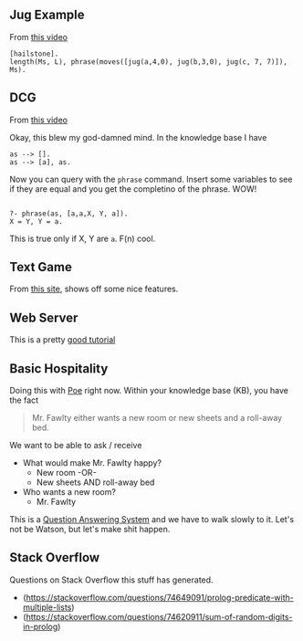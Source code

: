 ## Jug Example

From [this video](https://www.youtube.com/watch?v=vdabv9EkYrY)

```
[hailstone].
length(Ms, L), phrase(moves([jug(a,4,0), jug(b,3,0), jug(c, 7, 7)]), Ms).
```

## DCG

From [this video](https://www.youtube.com/watch?v=CvLsVfq6cks)

Okay, this blew my god-damned mind.  In the knowledge base I have

```
as --> [].
as --> [a], as.
```

Now you can query with the `phrase` command.  Insert some variables to see if they are equal and you get the completino of the phrase.  WOW!

```

?- phrase(as, [a,a,X, Y, a]).
X = Y, Y = a.
```
This is true only if X, Y are `a`.  F(n) cool.

## Text Game

From [this site](https://amzi.com/AdventureInProlog/index.php), shows off some nice features.

## Web Server

This is a pretty [good tutorial](https://github.com/Anniepoo/swiplwebtut/blob/master/web.adoc)

## Basic Hospitality

Doing this with [Poe](poe.pl) right now.  Within your knowledge base (KB), you have the fact

> Mr. Fawlty either wants a new room or new sheets and a roll-away bed.

We want to be able to ask / receive
* What would make Mr. Fawlty happy?
  * New room -OR-
  * New sheets AND roll-away bed
* Who wants a new room?
  * Mr. Fawlty 

This is a [Question Answering System](https://en.wikipedia.org/wiki/Question_answering) and we have to walk slowly to it.  Let's not be Watson, but let's make shit happen.

## Stack Overflow

Questions on Stack Overflow this stuff has generated.
* (https://stackoverflow.com/questions/74649091/prolog-predicate-with-multiple-lists)
* (https://stackoverflow.com/questions/74620911/sum-of-random-digits-in-prolog)
